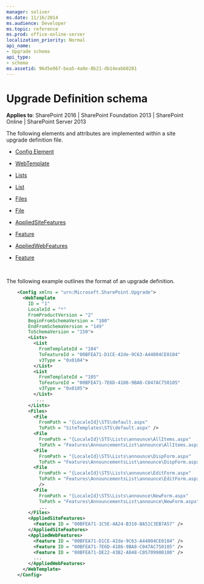 ```yaml
---
manager: soliver
ms.date: 11/16/2014
ms.audience: Developer
ms.topic: reference
ms.prod: office-online-server
localization_priority: Normal
api_name: 
- Upgrade schema
api_type: 
- schema
ms.assetid: 96d5e067-bea5-4a8e-8b21-db14eab60281
---
```


# Upgrade Definition schema

**Applies to**: SharePoint 2016 | SharePoint Foundation 2013 | SharePoint Online | SharePoint Server 2013

The following elements and attributes are implemented within a site upgrade definition file.

- [Config Element](config-element-upgrade.md)

- [WebTemplate](webtemplate-element-upgrade.md)

- [Lists](lists-element-upgrade.md)

- [List](list-element-upgrade.md)

- [Files](http://msdn.microsoft.com/library/e0c9a22c-5e87-41ff-9e2d-6a0261d5ccd2(Office.15).aspx)

- [File](file-element-upgrade.md)

- [AppliedSiteFeatures](appliedsitefeatures-element-upgrade.md)

- [Feature](feature-element-upgrade.md)

- [AppliedWebFeatures](feature-element-upgrade.md)

- [Feature](feature-element-upgrade.md)

<br/>

The following example outlines the format of an upgrade definition.

```XML 
    <Config xmlns = "urn:Microsoft.SharePoint.Upgrade">
      <WebTemplate
        ID = "1"
        LocaleId = "*"
        FromProductVersion = "2"
        BeginFromSchemaVersion = "100"
        EndFromSchemaVersion = "149"
        ToSchemaVersion = "150">
        <Lists>
          <List
            FromTemplateId = "104"
            ToFeatureId = "00BFEA71-D1CE-42de-9C63-A44004CE0104"
            v3Type = "0x0104">
          </List>
          <List
            FromTemplateId = "105"
            ToFeatureId = "00BFEA71-7E6D-4186-9BA8-C047AC750105"
            v3Type = "0x0105">
          </List>
           ...
        </Lists>
        <Files>
          <File
            FromPath = "{LocaleId}\STS\default.aspx"
            ToPath = "SiteTemplates\STS\default.aspx" />
          <File
            FromPath = "{LocaleId}\STS\Lists\announce\AllItems.aspx"
            ToPath = "Features\AnnouncementsList\announce\AllItems.aspx" />
          <File
            FromPath = "{LocaleId}\STS\Lists\announce\DispForm.aspx"
            ToPath = "Features\AnnouncementsList\announce\DispForm.aspx" />
          <File
            FromPath = "{LocaleId}\STS\Lists\announce\EditForm.aspx" 
            ToPath = "Features\AnnouncementsList\announce\EditForm.aspx"
            />
          <File
            FromPath = "{LocaleId}\STS\Lists\announce\NewForm.aspx"
            ToPath = "Features\AnnouncementsList\announce\NewForm.aspx" />
            ...
        </Files>
        <AppliedSiteFeatures>
          <Feature ID = "00BFEA71-1C5E-4A24-B310-BA51C3EB7A57" />
        </AppliedSiteFeatures>
        <AppliedWebFeatures>
          <Feature ID = "00BFEA71-D1CE-42de-9C63-A44004CE0104" />
          <Feature ID = "00BFEA71-7E6D-4186-9BA8-C047AC750105" />
          <Feature ID = "00BFEA71-DE22-43B2-A848-C05709900100" />
          ...
        </AppliedWebFeatures>
      </WebTemplate>
    </Config>
```



 



